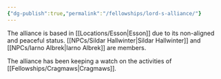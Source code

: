 ```yaml
---
{"dg-publish":true,"permalink":"/fellowships/lord-s-alliance/"}
---
```


The alliance is based in [[Locations/Esson\|Esson]] due to its non-aligned and peaceful status. [[NPCs/Sildar Hallwinter\|Sildar Hallwinter]] and [[NPCs/Iarno Albrek\|Iarno Albrek]] are members.

The alliance has been keeping a watch on the activities of [[Fellowships/Cragmaws\|Cragmaws]].

